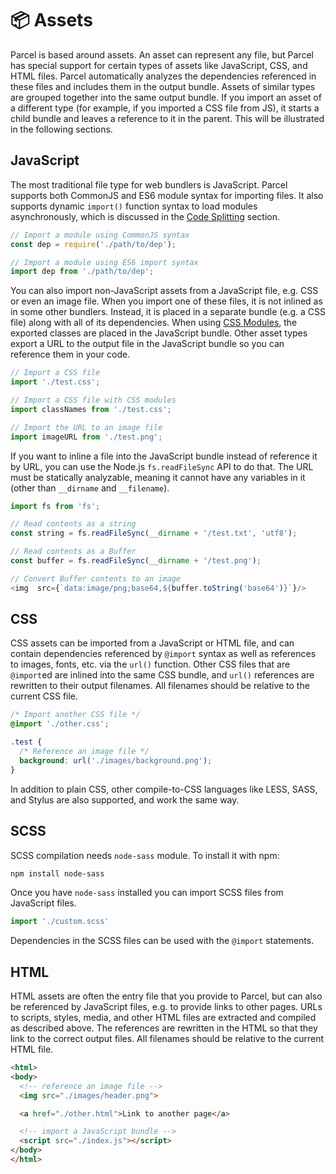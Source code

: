 # 📦 Assets

Parcel is based around assets. An asset can represent any file, but Parcel has special support for certain types of assets like JavaScript, CSS, and HTML files. Parcel automatically analyzes the dependencies referenced in these files and includes them in the output bundle. Assets of similar types are grouped together into the same output bundle. If you import an asset of a different type (for example, if you imported a CSS file from JS), it starts a child bundle and leaves a reference to it in the parent. This will be illustrated in the following sections.

## JavaScript

The most traditional file type for web bundlers is JavaScript. Parcel supports both CommonJS and ES6 module syntax for importing files. It also supports dynamic `import()` function syntax to load modules asynchronously, which is discussed in the [Code Splitting](code_splitting.html) section.

```javascript
// Import a module using CommonJS syntax
const dep = require('./path/to/dep');

// Import a module using ES6 import syntax
import dep from './path/to/dep';
```

You can also import non-JavaScript assets from a JavaScript file, e.g. CSS or even an image file. When you import one of these files, it is not inlined as in some other bundlers. Instead, it is placed in a separate bundle (e.g. a CSS file) along with all of its dependencies. When using [CSS Modules](https://github.com/css-modules/css-modules), the exported classes are placed in the JavaScript bundle. Other asset types export a URL to the output file in the JavaScript bundle so you can reference them in your code.

```javascript
// Import a CSS file
import './test.css';

// Import a CSS file with CSS modules
import classNames from './test.css';

// Import the URL to an image file
import imageURL from './test.png';
```

If you want to inline a file into the JavaScript bundle instead of reference it by URL, you can use the Node.js `fs.readFileSync` API to do that. The URL must be statically analyzable, meaning it cannot have any variables in it (other than `__dirname` and `__filename`).

```javascript
import fs from 'fs';

// Read contents as a string
const string = fs.readFileSync(__dirname + '/test.txt', 'utf8');

// Read contents as a Buffer
const buffer = fs.readFileSync(__dirname + '/test.png');

// Convert Buffer contents to an image
<img  src={`data:image/png;base64,${buffer.toString('base64')}`}/>
```

## CSS

CSS assets can be imported from a JavaScript or HTML file, and can contain dependencies referenced by `@import` syntax as well as references to images, fonts, etc. via the `url()` function. Other CSS files that are `@import`ed are inlined into the same CSS bundle, and `url()` references are rewritten to their output filenames. All filenames should be relative to the current CSS file.

```css
/* Import another CSS file */
@import './other.css';

.test {
  /* Reference an image file */
  background: url('./images/background.png');
}
```

In addition to plain CSS, other compile-to-CSS languages like LESS, SASS, and Stylus are also supported, and work the same way.

## SCSS
SCSS compilation needs `node-sass` module. To install it with npm:
```bash
npm install node-sass
```
Once you have `node-sass` installed you can import SCSS files from JavaScript files.
```javascript
import './custom.scss'
```
Dependencies in the SCSS files can be used with the `@import` statements.

## HTML

HTML assets are often the entry file that you provide to Parcel, but can also be referenced by JavaScript files, e.g. to provide links to other pages. URLs to scripts, styles, media, and other HTML files are extracted and compiled as described above. The references are rewritten in the HTML so that they link to the correct output files. All filenames should be relative to the current HTML file.

```html
<html>
<body>
  <!-- reference an image file -->
  <img src="./images/header.png">

  <a href="./other.html">Link to another page</a>

  <!-- import a JavaScript bundle -->
  <script src="./index.js"></script>
</body>
</html>
```
